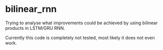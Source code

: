 # bilinear_rnn

Trying to analyse what improvements could be achieved by using bilinear products in LSTM/GRU RNN.

Currently this code is completely not tested, most likely it does not even work.


